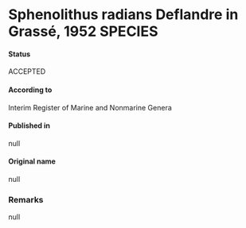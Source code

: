 Sphenolithus radians Deflandre in Grassé, 1952 SPECIES
=======

#### Status
ACCEPTED

#### According to
Interim Register of Marine and Nonmarine Genera

#### Published in
null

#### Original name
null

### Remarks
null